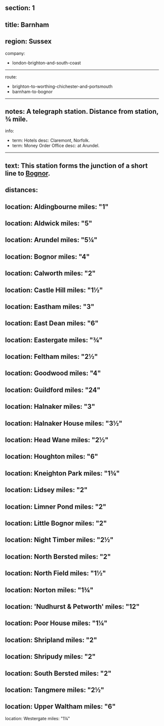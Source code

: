 section: 1
----
title: Barnham
----
region: Sussex
----
company:
- london-brighton-and-south-coast
----
route:
- brighton-to-worthing-chichester-and-portsmouth
- barnham-to-bognor
----
notes: A telegraph station. Distance from station, ¾ mile.
----
info:
- term: Hotels
  desc: Claremont, Norfolk.
- term: Money Order Office
  desc: at Arundel.
----
text: This station forms the junction of a short line to [Bognor](/stations/bognor).
----
distances:
- 
  location: Aldingbourne
  miles: "1"
- 
  location: Aldwick
  miles: "5"
- 
  location: Arundel
  miles: "5¼"
- 
  location: Bognor
  miles: "4"
- 
  location: Calworth
  miles: "2"
- 
  location: Castle Hill
  miles: "1½"
- 
  location: Eastham
  miles: "3"
- 
  location: East Dean
  miles: "6"
- 
  location: Eastergate
  miles: "¾"
- 
  location: Feltham
  miles: "2½"
- 
  location: Goodwood
  miles: "4"
- 
  location: Guildford
  miles: "24"
- 
  location: Halnaker
  miles: "3"
- 
  location: Halnaker House
  miles: "3½"
- 
  location: Head Wane
  miles: "2½"
- 
  location: Houghton
  miles: "6"
- 
  location: Kneighton Park
  miles: "1¾"
- 
  location: Lidsey
  miles: "2"
- 
  location: Limner Pond
  miles: "2"
- 
  location: Little Bognor
  miles: "2"
- 
  location: Night Timber
  miles: "2½"
- 
  location: North Bersted
  miles: "2"
- 
  location: North Field
  miles: "1½"
- 
  location: Norton
  miles: "1¾"
- 
  location: 'Nudhurst & Petworth'
  miles: "12"
- 
  location: Poor House
  miles: "1¼"
- 
  location: Shripland
  miles: "2"
- 
  location: Shripudy
  miles: "2"
- 
  location: South Bersted
  miles: "2"
- 
  location: Tangmere
  miles: "2½"
- 
  location: Upper Waltham
  miles: "6"
- 
  location: Westergate
  miles: "1¼"
